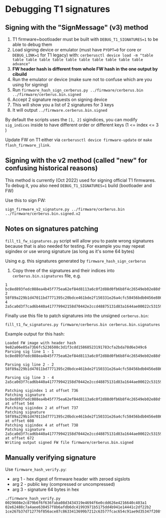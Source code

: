 # Debugging T1 signatures

## Signing with the "SignMessage" (v3) method
1. T1 firmware+bootloader must be built with `DEBUG_T1_SIGNATURES=1` to be able to debug them
1. Load signing device or emulator (must have `PYOPT=0` for core or `DEBUG_LINK=1`
   for T1 legacy) with:
   `cerberusctl device load -m "table table table table table table table table table table table advance"`
1. **FW header hash is different from whole FW hash in the one output by cibuild**
1. Run the emulator or device (make sure not to confuse which are you using for signing)
1. Run `firmware_hash_sign_cerberus.py ../firmware/cerberus.bin ../firmware/cerberus.bin.signed`
1. Accept 2 signature requests on signing device
1. This will show you a list of 2 signatures for 3 keys
1. It will output `../firmware.cerberus.bin.signed`

By default the scripts uses the `[1, 2]` sigindices, you can modify `sig_indices`
inside to have different order or different keys (1 <= index <= 3 )

Update FW on T1 either via `cerberusctl device firmware-update` or
`make flash_firmware_jlink`.

## Signing with the v2 method (called "new" for confusing historical reasons)

This method is currently (Oct 2022) used for signing official T1 firmwares.
To debug it, you also need `DEBUG_T1_SIGNATURES=1` build (bootloader and FW)

Use this to sign FW:

    sign_firmware_v2_signature.py ../firmware/cerberus.bin ../firmware/cerberus.bin.signed.v2

## Notes on signatures patching

`fill_t1_fw_signatures.py` script will allow you to paste wrong signatures
because that is also needed for testing. For example you may repeat
sigindex or use wrong signature (as long as it's some 64 bytes)

Using e.g. this signatures generated by `firmware_hash_sign_cerberus`
1. Copy three of the signatures and their indices into `cerberus.bin.signatures` file, e.g.
```
1 bc8ed893fedc088ea4b45f775ea62ef84d8113a6c0f2d88d0fb6b8f4c26549eb02e88dffa3c06517729ce5b41da3678d88ac4a7ce3b0ad05a1ee0507f7165dd3
2 58f89a229b1d47011bd7771395c20bdce461bde2f150331e26a4cfc58456bdb0456e886f1d558b47f80982ec80dff941028fb4b1ef05e79fa32b6298dbf0bc5f
4 2a5ca0d3f7cad6b440a417779942158d70442e2ccd48875131d83a1644ae00022c531590a605d2ad415d778afda8b8118b47e4c47442014be64e90fa09b3a4ab
```

Finally use this file to patch signatures into the unsigned `cerberus.bin`:

    fill_t1_fw_signatures.py firmware/cerberus.bin cerberus.bin.signatures

Example output for this hash:

```
Loaded FW image with header hash 9e82a06e05a73b6fc5236508c3d1f3cdd15868523191783cfa2bda78d6e349c6
Parsing sig line 1 - 1 bc8ed893fedc088ea4b45f775ea62ef84d8113a6c0f2d88d0fb6b8f4c26549eb02e88dffa3c06517729ce5b41da3678d88ac4a7ce3b0ad05a1ee0507f7165dd3

Parsing sig line 2 - 2 58f89a229b1d47011bd7771395c20bdce461bde2f150331e26a4cfc58456bdb0456e886f1d558b47f80982ec80dff941028fb4b1ef05e79fa32b6298dbf0bc5f

Parsing sig line 3 - 4 2a5ca0d3f7cad6b440a417779942158d70442e2ccd48875131d83a1644ae00022c531590a605d2ad415d778afda8b8118b47e4c47442014be64e90fa09b3a4ab

Patching sigindex 1 at offset 736
Patching signature bc8ed893fedc088ea4b45f775ea62ef84d8113a6c0f2d88d0fb6b8f4c26549eb02e88dffa3c06517729ce5b41da3678d88ac4a7ce3b0ad05a1ee0507f7165dd3 at offset 544
Patching sigindex 2 at offset 737
Patching signature 58f89a229b1d47011bd7771395c20bdce461bde2f150331e26a4cfc58456bdb0456e886f1d558b47f80982ec80dff941028fb4b1ef05e79fa32b6298dbf0bc5f at offset 608
Patching sigindex 4 at offset 738
Patching signature 2a5ca0d3f7cad6b440a417779942158d70442e2ccd48875131d83a1644ae00022c531590a605d2ad415d778afda8b8118b47e4c47442014be64e90fa09b3a4ab at offset 672
Writing output signed FW file firmware/cerberus.bin.signed
```

## Manually verifying signature

Use `firmware_hash_verify.py`:

* arg 1 - hex digest of firmware header with zeroed sigslots
* arg 2 - public key (compressed or uncompressed)
* arg 3 - signature 64 bytes in hex

```
./firmware_hash_verify.py 0029608e2c879b6f6f636faba08d3434319e4694f6e0cdd626e4216640c403a1 02e62488c7a4aee638457f8b6afdb6dc41993971b5175dd4b941e14441c2df22b2 1ce267b37d712776f856ace87c8633413699b7212c63577fcac654c91ae9d35347f208fc7fb6d2315514a111c3d951a2c6451cc2a6178bdf12dc0c76406a6c08
```
